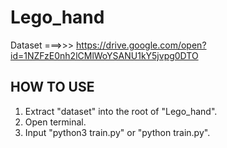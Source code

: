 # Lego_hand

Dataset ===>>> https://drive.google.com/open?id=1NZFzE0nh2lCMlWoYSANU1kY5jvpg0DTO

## HOW TO USE
1) Extract "dataset" into the root of "Lego_hand".
2) Open terminal.
3) Input "python3 train.py" or "python train.py".
